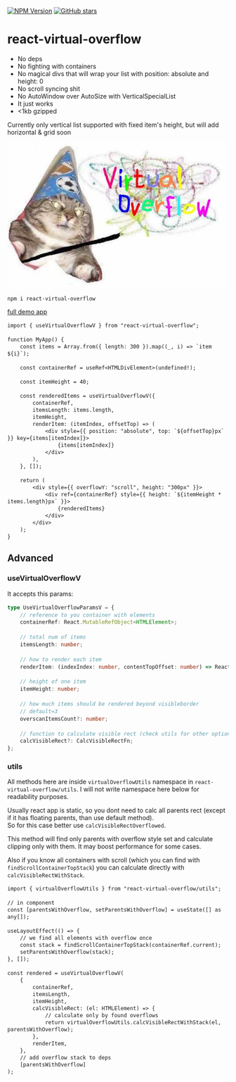 [![NPM Version](https://badge.fury.io/js/react-virtual-overflow.svg?style=flat)](https://www.npmjs.com/package/react-virtual-overflow)
[![GitHub stars](https://img.shields.io/github/stars/Morglod/react-virtual-overflow.svg?style=social&label=Star)](https://gitHub.com/Morglod/react-virtual-overflow/)

# react-virtual-overflow

-   No deps
-   No fighting with containers
-   No magical divs that will wrap your list with position: absolute and height: 0
-   No scroll syncing shit
-   No AutoWindow over AutoSize with VerticalSpecialList
-   It just works
-   <1kb gzipped

Currently only vertical list supported with fixed item's height, but will add horizontal & grid soon

![](./important.jpg)

```
npm i react-virtual-overflow
```

[full demo app](src/examples/demo.tsx)

```tsx
import { useVirtualOverflowV } from "react-virtual-overflow";

function MyApp() {
    const items = Array.from({ length: 300 }).map((_, i) => `item ${i}`);

    const containerRef = useRef<HTMLDivElement>(undefined!);

    const itemHeight = 40;

    const renderedItems = useVirtualOverflowV({
        containerRef,
        itemsLength: items.length,
        itemHeight,
        renderItem: (itemIndex, offsetTop) => (
            <div style={{ position: "absolute", top: `${offsetTop}px` }} key={items[itemIndex]}>
                {items[itemIndex]}
            </div>
        ),
    }, []);

    return (
        <div style={{ overflowY: "scroll", height: "300px" }}>
            <div ref={containerRef} style={{ height: `${itemHeight * items.length}px` }}>
                {renderedItems}
            </div>
        </div>
    );
}
```

## Advanced

### useVirtualOverflowV

It accepts this params:

```ts
type UseVirtualOverflowParamsV = {
    // reference to you container with elements
    containerRef: React.MutableRefObject<HTMLElement>;

    // total num of items
    itemsLength: number;

    // how to render each item
    renderItem: (indexIndex: number, contentTopOffset: number) => React.ReactNode;

    // height of one item
    itemHeight: number;

    // how much items should be rendered beyond visibleborder
    // default=3
    overscanItemsCount?: number;

    // function to calculate visible rect (check utils for other options)
    calcVisibleRect?: CalcVisibleRectFn;
};
```

### utils

All methods here are inside `virtualOverflowUtils` namespace in `react-virtual-overflow/utils`. I will not write namespace here below for readability purposes.

Usually react app is static, so you dont need to calc all parents rect (except if it has floating parents, than use default method).  
So for this case better use `calcVisibleRectOverflowed`.

This method will find only parents with overflow style set and calculate clipping only with them. It may boost performance for some cases.

Also if you know all containers with scroll (which you can find with `findScrollContainerTopStack`) you can calculate directly with `calcVisibleRectWithStack`.

```tsx
import { virtualOverflowUtils } from "react-virtual-overflow/utils";

// in component
const [parentsWithOverflow, setParentsWithOverflow] = useState([] as any[]);

useLayoutEffect(() => {
    // we find all elements with overflow once
    const stack = findScrollContainerTopStack(containerRef.current);
    setParentsWithOverflow(stack);
}, []);

const rendered = useVirtualOverflowV(
    {
        containerRef,
        itemsLength,
        itemHeight,
        calcVisibleRect: (el: HTMLElement) => {
            // calculate only by found overflows
            return virtualOverflowUtils.calcVisibleRectWithStack(el, parentsWithOverflow);
        },
        renderItem,
    },
    // add overflow stack to deps
    [parentsWithOverflow]
);
```
